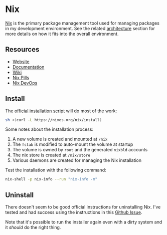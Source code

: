 # Nix

[Nix](https://nixos.org/) is the primary package management tool used for
managing packages in my development environment. See the related
[architecture](../../architecture.md#nix) section for more details on how it
fits into the overall environment.

## Resources

- [Website](https://nixos.org/)
- [Documentation](https://nixos.org/manual/nix/stable/)
- [Wiki](https://nixos.wiki/)
- [Nix Pills](https://nixos.org/guides/nix-pills/)
- [Nix DevOps](https://nix.dev/)

## Install

The
[official installation script](https://nixos.org/download.html#nix-install-macos)
will do most of the work:

```bash
sh <(curl -L https://nixos.org/nix/install)
```

Some notes about the installation process:

1. A new volume is created and mounted at `/nix`
1. The `fstab` is modified to auto-mount the volume at startup
1. The volume is owned by `root` and the generated `nixbld` accounts
1. The nix store is created at `/nix/store`
1. Various daemons are created for managing the Nix installation

Test the installation with the following command:

```bash
nix-shell -p nix-info --run "nix-info -m"
```

## Uninstall

There doesn't seem to be good official instructions for uninstalling Nix. I've
tested and had success using the instructions in this
[Github Issue](https://github.com/NixOS/nix/issues/3900#issuecomment-716916990).

Note that it's possible to run the installer again even with a dirty system and
it *should* do the right thing.
